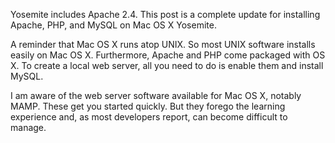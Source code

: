 Yosemite includes Apache 2.4. This post is a complete update for installing Apache, PHP, and MySQL on Mac OS X Yosemite.  

A reminder that Mac OS X runs atop UNIX. So most UNIX software installs easily on Mac OS X. Furthermore, Apache and PHP come packaged with OS X. To create a local web server, all you need to do is enable them and install MySQL.  

I am aware of the web server software available for Mac OS X, notably MAMP. These get you started quickly. But they forego the learning experience and, as most developers report, can become difficult to manage.  